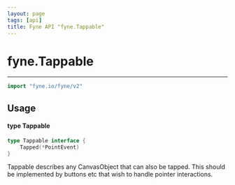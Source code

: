 ```yaml
---
layout: page
tags: [api]
title: Fyne API "fyne.Tappable"
---
```


# fyne.Tappable
---
```go
import "fyne.io/fyne/v2"
```

## Usage

#### type Tappable

```go
type Tappable interface {
	Tapped(*PointEvent)
}
```

Tappable describes any CanvasObject that can also be tapped. This should be implemented by buttons etc that wish to handle pointer interactions.
